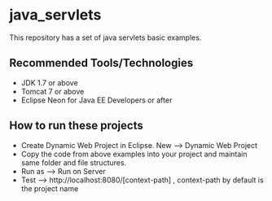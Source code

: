 # java_servlets

This repository has a set of java servlets basic examples.

## Recommended Tools/Technologies
- JDK 1.7 or above
- Tomcat 7 or above
- Eclipse Neon for Java EE Developers or after

## How to run these projects
- Create Dynamic Web Project in Eclipse. New --> Dynamic Web Project
- Copy the code from above examples into your project and maintain same folder and file structures.
- Run as --> Run on Server
- Test --> http://localhost:8080/[context-path] , context-path by default is the project name






